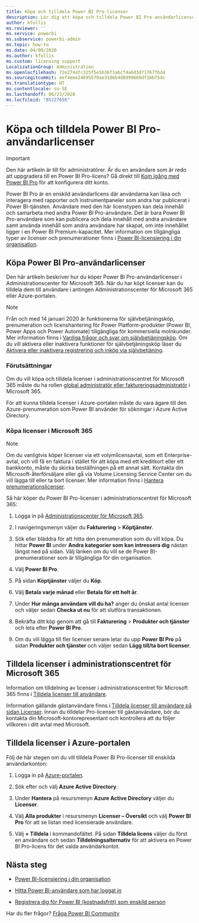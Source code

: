 ```yaml
---
title: Köpa och tilldela Power BI Pro-licenser
description: Lär dig att köpa och tilldela Power BI Pro-användarlicenser så att användarna kan komma åt innehåll och samarbeta med andra i Power BI-tjänsten.
author: kfollis
ms.reviewer: ''
ms.service: powerbi
ms.subservice: powerbi-admin
ms.topic: how-to
ms.date: 04/08/2020
ms.author: kfollis
ms.custom: licensing support
LocalizationGroup: Administration
ms.openlocfilehash: 72e2744fc325f5e5b36f3abcf4a6d3d71767fbd4
ms.sourcegitcommit: eef4eee24695570ae3186b4d8d99660df16bf54c
ms.translationtype: HT
ms.contentlocale: sv-SE
ms.lasthandoff: 06/23/2020
ms.locfileid: "85227656"
---
```

# <a name="purchase-and-assign-power-bi-pro-user-licenses"></a>Köpa och tilldela Power BI Pro-användarlicenser

>[!IMPORTANT]
>Den här artikeln är till för administratörer. Är du en användare som är redo att uppgradera till en Power BI Pro-licens? Gå direkt till [Kom igång med Power BI Pro](https://go.microsoft.com/fwlink/?LinkId=2106428&clcid=0x409&cmpid=pbidocs-purchasing-power-bi-pro) för att konfigurera ditt konto.

Power BI Pro är en enskild användarlicens där användarna kan läsa och interagera med rapporter och instrumentpaneler som andra har publicerat i Power BI-tjänsten. Användare med den här licenstypen kan dela innehåll och samarbeta med andra Power BI Pro-användare. Det är bara Power BI Pro-användare som kan publicera och dela innehåll med andra användare samt använda innehåll som andra användare har skapat, om inte innehållet ligger i en Power BI Premium-kapacitet. Mer information om tillgängliga typer av licenser och prenumerationer finns i [Power BI-licensiering i din organisation](service-admin-licensing-organization.md).

## <a name="purchase-power-bi-pro-user-licenses"></a>Köpa Power BI Pro-användarlicenser

Den här artikeln beskriver hur du köper Power BI Pro-användarlicenser i Administrationscenter för Microsoft 365. När du har köpt licenser kan du tilldela dem till användare i antingen Administrationscenter för Microsoft 365 eller Azure-portalen.

> [!NOTE]
> Från och med 14 januari 2020 är funktionerna för självbetjäningsköp, prenumeration och licenshantering för Power Platform-produkter (Power BI, Power Apps och Power Automate) tillgängliga för kommersiella molnkunder. Mer information finns i [Vanliga frågor och svar om självbetjäningsköp](https://docs.microsoft.com/microsoft-365/commerce/subscriptions/self-service-purchase-faq). Om du vill aktivera eller inaktivera funktioner för självbetjäningsköp läser du [Aktivera eller inaktivera registrering och inköp via självbetjäning](/service-admin-disable-self-service.md).

### <a name="prerequisites"></a>Förutsättningar

Om du vill köpa och tilldela licenser i administrationscentret för Microsoft 365 måste du ha rollen [global administratör eller faktureringsadministratör](https://support.office.com/article/about-office-365-admin-roles-da585eea-f576-4f55-a1e0-87090b6aaa9d) i Microsoft 365.

För att kunna tilldela licenser i Azure-portalen måste du vara ägare till den Azure-prenumeration som Power BI använder för sökningar i Azure Active Directory.

### <a name="purchase-licenses-in-microsoft-365"></a>Köpa licenser i Microsoft 365

> [!NOTE]
> Om du vanligtvis köper licenser via ett volymlicensavtal, som ett Enterprise-avtal, och vill få en faktura i stället för att köpa med ett kreditkort eller ett bankkonto, måste du skicka beställningen på ett annat sätt. Kontakta din Microsoft-återförsäljare eller gå via Volume Licensing Service Center om du vill lägga till eller ta bort licenser. Mer information finns i [Hantera prenumerationslicenser](https://docs.microsoft.com/microsoft-365/commerce/licenses/buy-licenses?view=o365-worldwide).

Så här köper du Power BI Pro-licenser i administrationscentret för Microsoft 365:

1. Logga in på [Administrationscenter för Microsoft 365](https://admin.microsoft.com).

2. I navigeringsmenyn väljer du **Fakturering** > **Köptjänster**.

3. Sök eller bläddra för att hitta den prenumeration som du vill köpa. Du hittar **Power BI** under **Andra kategorier som kan intressera dig** nästan längst ned på sidan. Välj länken om du vill se de Power BI-prenumerationer som är tillgängliga för din organisation.

4. Välj **Power BI Pro**.

5. På sidan **Köptjänster** väljer du **Köp**.

6. Välj **Betala varje månad** eller **Betala för ett helt år**.

7. Under **Hur många användare vill du ha?** anger du önskat antal licenser och väljer sedan **Checka ut nu** för att slutföra transaktionen.

8. Bekräfta ditt köp genom att gå till **Fakturering** > **Produkter och tjänster** och leta efter **Power BI Pro**.

9. Om du vill lägga till fler licenser senare letar du upp **Power BI Pro** på sidan **Produkter och tjänster** och väljer sedan **Lägg till/ta bort licenser**.


## <a name="assign-licenses-in-the-microsoft-365-admin-center"></a>Tilldela licenser i administrationscentret för Microsoft 365

Information om tilldelning av licenser i administrationscentret för Microsoft 365 finns i [Tilldela licenser till användare](/office365/admin/manage/assign-licenses-to-users).

Information gällande gästanvändare finns i [Tilldela licenser till användare på sidan Licenser](/office365/admin/manage/assign-licenses-to-users#assign-licenses-to-users-on-the-licenses-page). Innan du tilldelar Pro-licenser till gästanvändare, bör du kontakta din Microsoft-kontorepresentant och kontrollera att du följer villkoren i ditt avtal med Microsoft.

## <a name="assign-licenses-in-the-azure-portal"></a>Tilldela licenser i Azure-portalen

Följ de här stegen om du vill tilldela Power BI Pro-licenser till enskilda användarkonton:

1. Logga in på [Azure-portalen](https://portal.azure.com/).

2. Sök efter och välj **Azure Active Directory**.

3. Under **Hantera** på resursmenyn **Azure Active Directory** väljer du **Licenser**.

4. Välj **Alla produkter** i resursmenyn **Licenser – Översikt** och välj **Power BI Pro** för att se listan med licensierade användare.

5. Välj **+ Tilldela** i kommandofältet. På sidan **Tilldela licens** väljer du först en användare och sedan **Tilldelningsalternativ** för att aktivera en Power BI Pro-licens för det valda användarkontot.

## <a name="next-steps"></a>Nästa steg

- [Power BI-licensiering i din organisation](service-admin-licensing-organization.md)

 - [Hitta Power BI-användare som har loggat in](service-admin-access-usage.md)

 - [Registrera dig för Power BI (kostnadsfritt) som enskild person](../fundamentals/service-self-service-signup-for-power-bi.md)

Har du fler frågor? [Fråga Power BI Community](https://community.powerbi.com/)
